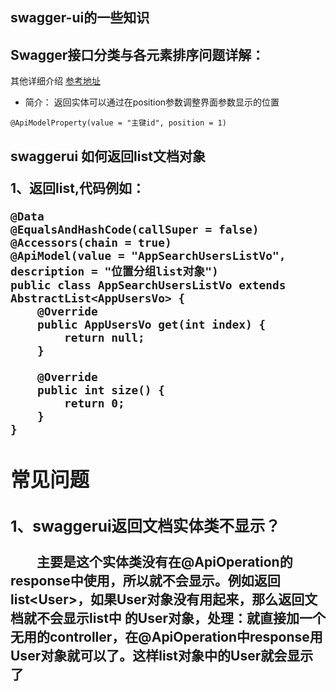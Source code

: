 ## swagger-ui的一些知识

## Swagger接口分类与各元素排序问题详解：
其他详细介绍 [参考地址](http://blog.didispace.com/spring-boot-learning-21-2-4/)  

* 简介：
返回实体可以通过在position参数调整界面参数显示的位置
````
@ApiModelProperty(value = "主键id", position = 1)
````

## swaggerui 如何返回list<Object>文档对象
1、返回list<object>,代码例如：
````
@Data
@EqualsAndHashCode(callSuper = false)
@Accessors(chain = true)
@ApiModel(value = "AppSearchUsersListVo", description = "位置分组list对象")
public class AppSearchUsersListVo extends AbstractList<AppUsersVo> {
    @Override
    public AppUsersVo get(int index) {
        return null;
    }

    @Override
    public int size() {
        return 0;
    }
}
````

## 常见问题
### 1、swaggerui返回文档实体类不显示？
&emsp;&emsp;主要是这个实体类没有在@ApiOperation的response中使用，所以就不会显示。例如返回list\<User>，如果User对象没有用起来，那么返回文档就不会显示list中
的User对象，处理：就直接加一个无用的controller，在@ApiOperation中response用User对象就可以了。这样list对象中的User就会显示了